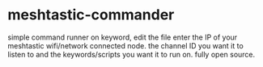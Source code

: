 # meshtastic-commander

simple command runner on keyword, edit the file enter the IP of your meshtastic wifi/network connected node. the channel ID you want it to listen to and the keywords/scripts you want it to run on. fully open source.
